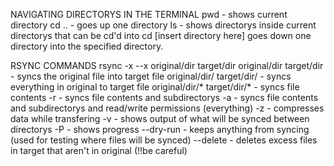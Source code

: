 NAVIGATING DIRECTORYS IN THE TERMINAL
pwd - shows current directory
cd .. - goes up one directory
ls - shows directorys inside current directorys that can be cd'd into
cd [insert directory here] goes down one directory into the specified directory.

RSYNC COMMANDS
rsync -x --x original/dir target/dir
original/dir target/dir -  syncs the original file into target file
original/dir/ target/dir/ - syncs everything in original to target file
original/dir/* target/dir/* - syncs file contents
-r - syncs file contents and subdirectorys
-a - syncs file contents and subdirectorys and read/write permissions (everything)
-z - compresses data while transfering
-v - shows output of what will be synced between directorys
-P - shows progress
--dry-run - keeps anything from syncing (used for testing where files will be synced)
--delete - deletes excess files in target that aren't in original (!!be careful)

